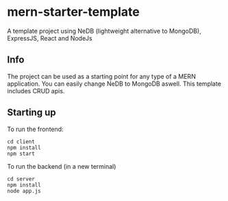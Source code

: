# mern-starter-template

A template project using NeDB (lightweight alternative to MongoDB), ExpressJS, React and NodeJs

## Info

The project can be used as a starting point for any type of a MERN application.
You can easily change NeDB to MongoDB aswell.
This template includes CRUD apis.

## Starting up

To run the frontend:

```
cd client
npm install
npm start
```

To run the backend (in a new terminal)

```
cd server
npm install
node app.js
```
